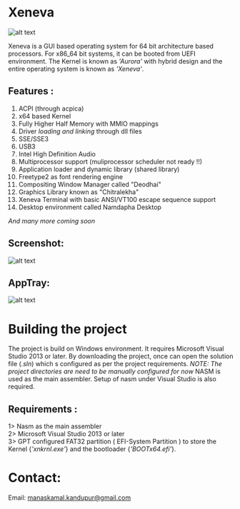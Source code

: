 # Xeneva

![alt text](https://github.com/manaskamal/XenevaOS/blob/master/XeLogo.jpg?raw=true)

Xeneva is a GUI based operating system for 64 bit architecture based processors. For x86_64
bit systems, it can be booted from UEFI environment. The Kernel is known as _'Aurora'_ 
with hybrid design and the entire operating system is known as _'Xeneva'_.

## __Features__ :
1. ACPI (through acpica)
2. x64 based Kernel
3. Fully Higher Half Memory with MMIO mappings
4. Driver _loading and linking_ through dll files
5. SSE/SSE3
6. USB3
7. Intel High Definition Audio
8. Multiprocessor support (muliprocessor scheduler not ready !!)
9. Application loader and dynamic library (shared library)
10. Freetype2 as font rendering engine
12. Compositing Window Manager called "Deodhai"
13. Graphics Library known as "Chitralekha"
13. Xeneva Terminal with basic ANSI/VT100 escape sequence support
14. Desktop environment called Namdapha Desktop


_And many more coming soon_

## Screenshot:

![alt text](https://github.com/manaskamal/XenevaOS/blob/master/newmarch24.png?raw=true)

## AppTray:

![alt text](https://github.com/manaskamal/XenevaOS/blob/master/apptray.png?raw=true)

# Building the project

The project is build on Windows environment. It requires Microsoft 
Visual Studio 2013 or later.
By downloading the project, once can open the solution file (_.sln_) which
s configured as per the project requirements.
_NOTE: The project directories are need to be manually configured for now_
NASM is used as the main assembler. Setup of nasm under Visual Studio is
also required.

## __Requirements__ :
1> Nasm as the main assembler <br>
2> Microsoft Visual Studio 2013 or later <br>
3> GPT configured FAT32 partition ( EFI-System Partition ) to store 
   the Kernel {_'xnkrnl.exe'_} and the bootloader {_'BOOTx64.efi'_}.

# Contact:

Email: manaskamal.kandupur@gmail.com